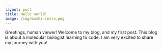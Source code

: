 ```yaml
---
layout: post
title: Hello world!
image: /img/mochi-intro.png
---
```


Greetings, human viewer! Welcome to my blog, and my first post. This blog is about a molecular biologist learning to code. I am very excited to share my journey with you!
